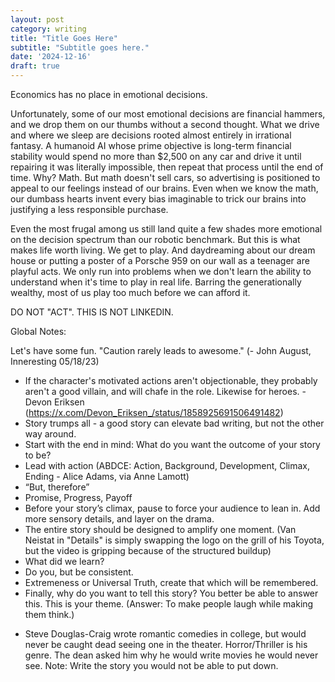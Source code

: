```yaml
---
layout: post
category: writing
title: "Title Goes Here"
subtitle: "Subtitle goes here."
date: '2024-12-16'
draft: true
---
```


Economics has no place in emotional decisions. 

Unfortunately, some of our most emotional decisions are financial hammers, and we drop them on our thumbs without a second thought. What we drive and where we sleep are decisions rooted almost entirely in irrational fantasy. A humanoid AI whose prime objective is long-term financial stability would spend no more than $2,500 on any car and drive it until repairing it was literally impossible, then repeat that process until the end of time. Why? Math. But math doesn't sell cars, so advertising is positioned to appeal to our feelings instead of our brains. Even when we know the math, our dumbass hearts invent every bias imaginable to trick our brains into justifying a less responsible purchase.

Even the most frugal among us still land quite a few shades more emotional on the decision spectrum than our robotic benchmark. But this is what makes life worth living. We get to play. And daydreaming about our dream house or putting a poster of a Porsche 959 on our wall as a teenager are playful acts. We only run into problems when we don't learn the ability to understand when it's time to play in real life. Barring the generationally wealthy, most of us play too much before we can afford it. 

<!-- NOTES: Where am I going with this? I'm not sure. We're not build for cold, calculated practicality. If we were, there would be no art, music, or amusement of any kind, because those things cost money. But we're not humanoids. We're humans. And long-term financial stability, while important to people who understand how this world works, isn't the only objective. But can we have more than one prime objective? Isn't the word prime defined as singular? -->

DO NOT "ACT". THIS IS NOT LINKEDIN.

Global Notes:

Let's have some fun. "Caution rarely leads to awesome." (- John August, Inneresting 05/18/23)

- If the character's motivated actions aren't objectionable, they probably aren't a good villain, and will chafe in the role. Likewise for heroes. -Devon Eriksen (https://x.com/Devon_Eriksen_/status/1858925691506491482)
- Story trumps all - a good story can elevate bad writing, but not the other way around.
- Start with the end in mind: What do you want the outcome of your story to be?
- Lead with action (ABDCE: Action, Background, Development, Climax, Ending - Alice Adams, via Anne Lamott)
- “But, therefore”
- Promise, Progress, Payoff
- Before your story’s climax, pause to force your audience to lean in. Add more sensory details, and layer on the drama.
- The entire story should be designed to amplify one moment. (Van Neistat in "Details" is simply swapping the logo on the grill of his Toyota, but the video is gripping because of the structured buildup)
- What did we learn?
- Do you, but be consistent.
- Extremeness or Universal Truth, create that which will be remembered.
- Finally, why do you want to tell this story? You better be able to answer this. This is your theme. (Answer: To make people laugh while making them think.)

<!-- Candidate note -->
- Steve Douglas-Craig wrote romantic comedies in college, but would never be caught dead seeing one in the theater. Horror/Thriller is his genre. The dean asked him why he would write movies he would never see. Note: Write the story you would not be able to put down.